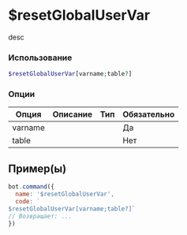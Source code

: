 # $resetGlobalUserVar
desc
### Использование
```php
$resetGlobalUserVar[varname;table?]
```

### Опции

| Опция | Описание | Тип | Обязательно |
|--------|-------------|------|----------|
| varname |  |  | Да | 
| table |  |  | Нет | 
## Пример(ы)

```javascript
bot.command({
  name: '$resetGlobalUserVar',
  code: `
$resetGlobalUserVar[varname;table?]`
// Возвращает: ...
})
```